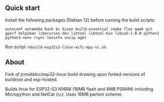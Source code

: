 ## Quick start

Install the following packages (Debian 12) before running the build scripts:

`autoconf automake bash bc bison build-essential cmake flex gawk git gperf help2man libncurses-dev libtool libtool-bin libusb-1.0-0 python3 python3-venv rsync texinfo unzip wget`

Run script `rebuild-esp32s3-linux-wifi-mpy-nc.sh`.

## About

Fork of jcmvbkbc/esp32-linux-build drawing upon forked versions of buildroot and esp-hosted.

Builds linux for ESP32-S3 N16R8 (16MB flash and 8MB PSRAM) including Micropython and NetCat (`nc`). Uses 16MB partion scheme.
